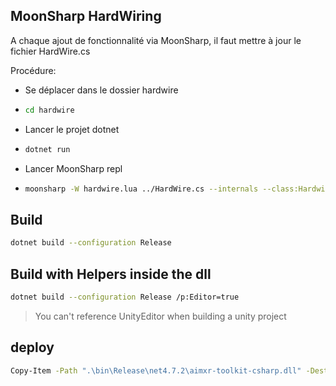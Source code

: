 ## MoonSharp HardWiring
A chaque ajout de fonctionnalité via MoonSharp, il faut mettre à jour le fichier HardWire.cs

Procédure:
- Se déplacer dans le dossier hardwire
- ```bash
  cd hardwire
  ```
- Lancer le projet dotnet
- ```bash
  dotnet run
  ```
- Lancer MoonSharp repl
- ```bash
  moonsharp -W hardwire.lua ../HardWire.cs --internals --class:Hardwire --namespace:AimXRToolkit
  ```

## Build
```bash
dotnet build --configuration Release
```

## Build with Helpers inside the dll
```bash
dotnet build --configuration Release /p:Editor=true
```
> You can't reference UnityEditor when building a unity project

## deploy
```bash
Copy-Item -Path ".\bin\Release\net4.7.2\aimxr-toolkit-csharp.dll" -Destination "PATH_TO_PLUGINS_FOLDER_IN_UNITY_PROJECT"
```